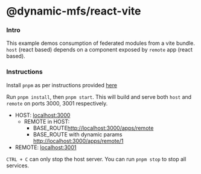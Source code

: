 # @dynamic-mfs/react-vite

### Intro

This example demos consumption of federated modules from a vite bundle. `host` (react based) depends on a component exposed by `remote` app (react based).

### Instructions

Install `pnpm` as per instructions provided [here](https://pnpm.io/installation)

Run `pnpm install`, then `pnpm start`. This will build and serve both `host` and `remote` on ports 3000, 3001 respectively.

- HOST: [localhost:3000](http://localhost:3000/)
  - REMOTE in HOST:
    - BASE_ROUTE[http://localhost:3000/apps/remote](http://localhost:3000/apps/remote)
    - BASE_ROUTE with dynamic params [http://localhost:3000/apps/remote/1](http://localhost:3000/apps/remote/1)
- REMOTE: [localhost:3001](http://localhost:3001/)

`CTRL + C` can only stop the host server. You can run `pnpm stop` to stop all services.
